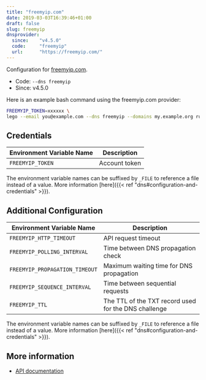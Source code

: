 ```yaml
---
title: "freemyip.com"
date: 2019-03-03T16:39:46+01:00
draft: false
slug: freemyip
dnsprovider:
  since:    "v4.5.0"
  code:     "freemyip"
  url:      "https://freemyip.com/"
---
```


<!-- THIS DOCUMENTATION IS AUTO-GENERATED. PLEASE DO NOT EDIT. -->
<!-- providers/dns/freemyip/freemyip.toml -->
<!-- THIS DOCUMENTATION IS AUTO-GENERATED. PLEASE DO NOT EDIT. -->


Configuration for [freemyip.com](https://freemyip.com/).


<!--more-->

- Code: `--dns freemyip`
- Since: v4.5.0


Here is an example bash command using the freemyip.com provider:

```bash
FREEMYIP_TOKEN=xxxxxx \
lego --email you@example.com --dns freemyip --domains my.example.org run
```




## Credentials

| Environment Variable Name | Description |
|-----------------------|-------------|
| `FREEMYIP_TOKEN` | Account token |

The environment variable names can be suffixed by `_FILE` to reference a file instead of a value.
More information [here]({{< ref "dns#configuration-and-credentials" >}}).


## Additional Configuration

| Environment Variable Name | Description |
|--------------------------------|-------------|
| `FREEMYIP_HTTP_TIMEOUT` | API request timeout |
| `FREEMYIP_POLLING_INTERVAL` | Time between DNS propagation check |
| `FREEMYIP_PROPAGATION_TIMEOUT` | Maximum waiting time for DNS propagation |
| `FREEMYIP_SEQUENCE_INTERVAL` | Time between sequential requests |
| `FREEMYIP_TTL` | The TTL of the TXT record used for the DNS challenge |

The environment variable names can be suffixed by `_FILE` to reference a file instead of a value.
More information [here]({{< ref "dns#configuration-and-credentials" >}}).




## More information

- [API documentation](https://freemyip.com/help)

<!-- THIS DOCUMENTATION IS AUTO-GENERATED. PLEASE DO NOT EDIT. -->
<!-- providers/dns/freemyip/freemyip.toml -->
<!-- THIS DOCUMENTATION IS AUTO-GENERATED. PLEASE DO NOT EDIT. -->
